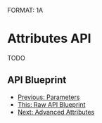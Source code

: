 FORMAT: 1A

# Attributes API
TODO

## API Blueprint
+ [Previous: Parameters](07.%20Parameters.md)
+ [This: Raw API Blueprint](https://raw.github.com/apiaryio/api-blueprint/master/examples/08.%20Attributes.md)
+ [Next: Advanced Attributes](09.%20Advanced%20Attributes.md)

